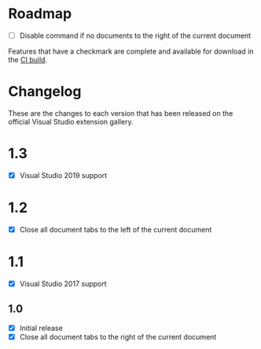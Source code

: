 # Roadmap

- [ ] Disable command if no documents to the right of the current document

Features that have a checkmark are complete and available for
download in the
[CI build](http://vsixgallery.com/extension/.ee6375e5-ed09-4fba-a897-895813190958/).

# Changelog

These are the changes to each version that has been released
on the official Visual Studio extension gallery.

# 1.3

- [x] Visual Studio 2019 support

# 1.2

- [x] Close all document tabs to the left of the current document

# 1.1

- [x] Visual Studio 2017 support

## 1.0

- [x] Initial release
- [x] Close all document tabs to the right of the current document

